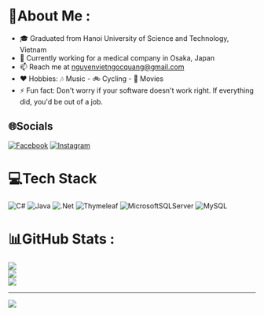 # 💫About Me :
- 🎓 Graduated from Hanoi University of Science and Technology, Vietnam
- 💼 Currently working for a medical company in Osaka, Japan
- 📫 Reach me at nguyenvietngocquang@gmail.com
- ❤️ Hobbies: 🎶 Music - 🚲 Cycling - 🎥 Movies
- ⚡ Fun fact: Don't worry if your software doesn't work right. If everything did, you'd be out of a job.

## 🌐Socials
[![Facebook](https://img.shields.io/badge/Facebook-%231877F2.svg?logo=Facebook&logoColor=white)](https://facebook.com/nguyenvietngocquang) [![Instagram](https://img.shields.io/badge/Instagram-%23E4405F.svg?logo=Instagram&logoColor=white)](https://instagram.com/nguyenvietngocquang) 

# 💻Tech Stack
![C#](https://img.shields.io/badge/c%23-%23239120.svg?style=for-the-badge&logo=c-sharp&logoColor=white) ![Java](https://img.shields.io/badge/java-%23ED8B00.svg?style=for-the-badge&logo=java&logoColor=white) ![.Net](https://img.shields.io/badge/.NET-5C2D91?style=for-the-badge&logo=.net&logoColor=white) ![Thymeleaf](https://img.shields.io/badge/Thymeleaf-%23005C0F.svg?style=for-the-badge&logo=Thymeleaf&logoColor=white) ![MicrosoftSQLServer](https://img.shields.io/badge/Microsoft%20SQL%20Sever-CC2927?style=for-the-badge&logo=microsoft%20sql%20server&logoColor=white) ![MySQL](https://img.shields.io/badge/mysql-%2300f.svg?style=for-the-badge&logo=mysql&logoColor=white)
# 📊GitHub Stats :
![](https://github-readme-stats.vercel.app/api?username=nguyenvietngocquang&theme=radical&hide_border=false&include_all_commits=true&count_private=true)<br/>
![](https://github-readme-streak-stats.herokuapp.com/?user=nguyenvietngocquang&theme=radical&hide_border=false)<br/>
![](https://github-readme-stats.vercel.app/api/top-langs/?username=nguyenvietngocquang&theme=radical&hide_border=false&include_all_commits=true&count_private=true&layout=compact)

---
![](https://komarev.com/ghpvc/?username=nguyenvietngocquang&label=Visitors+Count&color=brightgreen)
